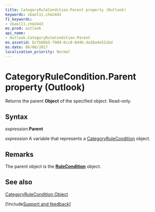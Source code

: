 ```yaml
---
title: CategoryRuleCondition.Parent property (Outlook)
keywords: vbaol11.chm2443
f1_keywords:
- vbaol11.chm2443
ms.prod: outlook
api_name:
- Outlook.CategoryRuleCondition.Parent
ms.assetid: bcfb86b5-7904-6cc0-044b-da3ba4e551bd
ms.date: 06/08/2017
localization_priority: Normal
---
```



# CategoryRuleCondition.Parent property (Outlook)

Returns the parent  **Object** of the specified object. Read-only.


## Syntax

_expression_.**Parent**

_expression_ A variable that represents a [CategoryRuleCondition](Outlook.CategoryRuleCondition.md) object.


## Remarks

The parent object is the  **[RuleCondition](Outlook.RuleCondition.md)** object.


## See also


[CategoryRuleCondition Object](Outlook.CategoryRuleCondition.md)

[!include[Support and feedback](~/includes/feedback-boilerplate.md)]